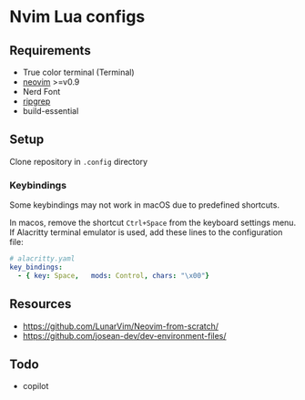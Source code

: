 # Nvim Lua configs

## Requirements
- True color terminal (Terminal)
- [neovim](Neovim ) >=v0.9
- Nerd Font 
- [ripgrep](https://github.com/BurntSushi/ripgrep)
- build-essential 

## Setup
Clone repository in `.config` directory

### Keybindings
Some keybindings may not work in macOS due to predefined shortcuts.

In macos, remove the shortcut `Ctrl+Space` from the keyboard settings menu.
If Alacritty terminal emulator is used, add these lines to the configuration file:
```yaml
# alacritty.yaml
key_bindings:
  - { key: Space,   mods: Control, chars: "\x00"}
```

## Resources
- https://github.com/LunarVim/Neovim-from-scratch/
- https://github.com/josean-dev/dev-environment-files/

## Todo
- copilot

